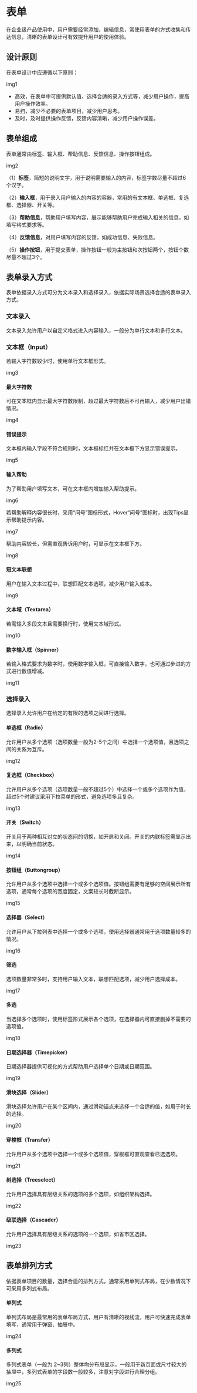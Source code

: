 # 表单



在企业级产品使⽤中，⽤户需要经常添加、编辑信息，常使⽤表单的⽅式收集和传达信息，清晰的表单设计可有效提升⽤户的使⽤体验。



## 设计原则

在表单设计中应遵循以下原则：

img1

- ⾼效，在表单中可提供默认值、选择合适的录⼊⽅式等，减少⽤户操作，提⾼⽤户操作效率。
- 易扫，减少不必要的表单项⽬，减少⽤户思考。
- 及时，及时提供操作反馈，反馈内容清晰，减少⽤户操作误差。



## 表单组成

表单通常由标签、输⼊框、帮助信息、反馈信息、操作按钮组成。

img2

（1）**标签**，简短的说明⽂字，⽤于说明需要输⼊的内容，标签字数尽量不超过6个汉字。

（2）**输⼊框**，⽤于录⼊⽤户输⼊的内容的容器，常⽤的有⽂本框、单选框、复选框、选择器、开关等。

（3）**帮助信息**，帮助⽤户填写内容，展示能够帮助⽤户完成输⼊相关的信息，如填写格式要求等。

（4）**反馈信息**，对⽤户填写内容的反馈，如成功信息、失败信息。

（5）**操作按钮**，⽤于提交表单，操作按钮⼀般为主按钮和次按钮两个，按钮个数尽量不超过3个。



## 表单录⼊⽅式

表单依据录⼊⽅式可分为⽂本录⼊和选择录⼊，依据实际场景选择合适的表单录⼊⽅式。

### ⽂本录⼊

⽂本录⼊允许⽤户以⾃定义格式进⼊内容输⼊，⼀般分为单⾏⽂本和多⾏⽂本。

### ⽂本框（Input）

若输⼊字符数较少时，使⽤单⾏⽂本框形式。

img3

#### 最⼤字符数

可在⽂本框内显示最⼤字符数限制，超过最⼤字符数后不可再输⼊，减少⽤户出错情况。

img4

#### 错误提示

⽂本框内输⼊字段不符合规则时，⽂本框标红并在⽂本框下⽅显示错误提示。

img5

#### 输⼊帮助

为了帮助⽤户填写⽂本，可在⽂本框内增加输⼊帮助提示。

img6

若帮助解释内容很⻓时，采⽤“问号”图标形式，Hover“问号”图标时，出现Tips显示帮助提示内容。

img7

帮助内容较⻓，但需直观告诉⽤户时，可显示在⽂本框下⽅。

img8

#### 短⽂本联想

⽤户在输⼊⽂本过程中，联想匹配⽂本选项，减少⽤户输⼊成本。

img9

#### ⽂本域（Textarea）

若需输⼊多段⽂本且需要换⾏时，使⽤⽂本域形式。

img10

#### 数字输⼊框（Spinner）

若输⼊格式要求为数字时，使⽤数字输⼊框，可直接输⼊数字，也可通过步进的⽅式进⾏数值增减。

img11

### 选择录⼊

选择录⼊允许⽤户在给定的有限的选项之间进⾏选择。

#### 单选框（Radio）

允许⽤户从多个选项（选项数量⼀般为2-5个之间）中选择⼀个选项值，且选项之间的关系为互斥。

img12

#### 复选框（Checkbox）

允许⽤户从多个选项（选项数量⼀般不超过5个）中选择⼀个或多个选项作为值，超过5个时建议采⽤下拉菜单的形式，避免选项多且复杂。

img13

#### 开关（Switch）

开关⽤于两种相互对⽴的状态间的切换，如开启和关闭。开关的内联标签需显示出来，以明确当前状态。

img14

#### 按钮组（Buttongroup）

允许⽤户从多个选项中选择⼀个或多个选项值。按钮组需要有⾜够的空间展示所有选项，通常每个选项的宽度固定，⽂案较⻓时截断显示。

img15

#### 选择器（Select）

允许⽤户从下拉列表中选择⼀个或多个选项，使⽤选择器通常⽤于选项数量较多的情况。

img16

#### 筛选

选项数量⾮常多时，⽀持⽤户输⼊⽂本，联想匹配选项，减少⽤户选择成本。

img17

#### 多选

当选择多个选项时，使⽤标签形式展示各个选项，在选择器内可直接删掉不需要的选项值。

img18

#### ⽇期选择器（Timepicker）

⽇期选择器提供可视化的⽅式帮助⽤户选择单个⽇期或⽇期范围。

img19

#### 滑块选择（Slider）

滑块选择允许⽤户在某个区间内，通过滑动锚点来选择⼀个合适的值，如⽤于时⻓的选择。

img20

#### 穿梭框（Transfer）

允许⽤户从多个选项中选择⼀个或多个选项值，穿梭框可直观查看已选选项。

img21

#### 树选择（Treeselect）

允许⽤户选择具有层级关系的选项的多个选项，如组织架构选择。

img22

#### 级联选择（Cascader）

允许⽤户选择具有层级关系的选项的⼀个选项，如省市区选择。

img23



## 表单排列⽅式

依据表单项⽬的数量，选择合适的排列⽅式，通常采⽤单列式布局，在少数情况下可采⽤多列式布局。

#### 单列式

单列式布局是最常⽤的表单布局⽅式，⽤户有清晰的视线流，⽤户可快速完成表单填写，通常⽤于弹窗、抽屉中。

img24

#### 多列式

多列式表单（⼀般为 2~3列）整体均分布局显示，⼀般⽤于新⻚⾯或尺⼨较⼤的抽屉中，多列式表单的字段数⼀般较多，注意对字段进⾏合理分组。

img25

